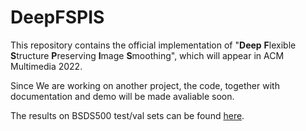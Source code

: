 # DeepFSPIS
This repository contains the official implementation of "**Deep** **F**lexible **S**tructure **P**reserving **I**mage **S**moothing", which will appear in ACM Multimedia 2022.

Since We are working on another project, the code, together with documentation and demo will be made avaliable soon. 

The results on BSDS500 test/val sets can be found [here](https://checkpoints.mingjia.li/bsds_val_test.zip).


